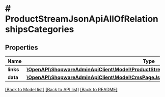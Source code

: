 # # ProductStreamJsonApiAllOfRelationshipsCategories

## Properties

Name | Type | Description | Notes
------------ | ------------- | ------------- | -------------
**links** | [**\OpenAPI\ShopwareAdminApiClient\Model\ProductStreamJsonApiAllOfRelationshipsCategoriesLinks**](ProductStreamJsonApiAllOfRelationshipsCategoriesLinks.md) |  | [optional]
**data** | [**\OpenAPI\ShopwareAdminApiClient\Model\CmsPageJsonApiAllOfRelationshipsCategoriesData[]**](CmsPageJsonApiAllOfRelationshipsCategoriesData.md) |  | [optional]

[[Back to Model list]](../../README.md#models) [[Back to API list]](../../README.md#endpoints) [[Back to README]](../../README.md)

